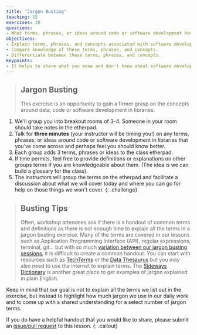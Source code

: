 ```yaml
---
title: "Jargon Busting"
teaching: 15
exercises: 30
questions:
- What terms, phrases, or ideas around code or software development have you come across and feel you should know better?
objectives:
- Explain terms, phrases, and concepts associated with software development in libraries.
- Compare knowledge of these terms, phrases, and concepts.
- Differentiate between these terms, phrases, and concepts.
keypoints:
- It helps to share what you know and don't know about software development and data science jargon.
---
```


> ## Jargon Busting
>
> This exercise is an opportunity to gain a firmer grasp on the concepts around data, code or software development in libraries.
>
1. We'll group you into breakout rooms of 3-4. Someone in your room should take notes in the etherpad.
1. Talk for **three minutes** (your instructor will be timing you!) on any terms, phrases, or ideas around code or software development in libraries that you've come across and perhaps feel you should know better.
1. Each group adds 3 terms, phrases or ideas to the class etherpad.
2. If time permits, feel free to provide definitions or explanations on other groups terms if you are knowledgeable about them. (The idea is we can build a glossary for the class).
1. The instructors will group the terms on the etherpad and facilitate a discussion about what we will cover today and where you can go for help on those things we won't cover.
{: .challenge}


> ## Busting Tips
>
> Often, workshop attendees ask if there is a handout of common terms and definitions as there is not enough time to explain all the terms in a jargon busting exercise. Many of the terms are covered in our lessons such as Application Programming Interface (API), regular expressions, terminal, git... but with so much [variation between our jargon busting sessions](https://twitter.com/search?q=jargon%20libcarpentry&src=typed_query&f=live), it is difficult to create a common handout. You can start with resources such as [TechTerms](https://techterms.com/category/technical) or the [Data Thesaurus](https://nnlm.gov/data/thesaurus) but you may also need to use the internet to explain terms. The [Sideways Dictionary](https://sidewaysdictionary.com) is another great place to get examples of jargon explained in plain English.
>
>
Keep in mind that our goal is not to explain all the terms we list out in the exercise, but instead to highlight how much jargon we use in our daily work and to come up with a shared understanding for a select number of jargon terms.
>
>
If you do have a helpful handout that you would like to share, please submit an [issue/pull request](https://github.com/LibraryCarpentry/lc-data-intro) to this lesson.
{: .callout}
